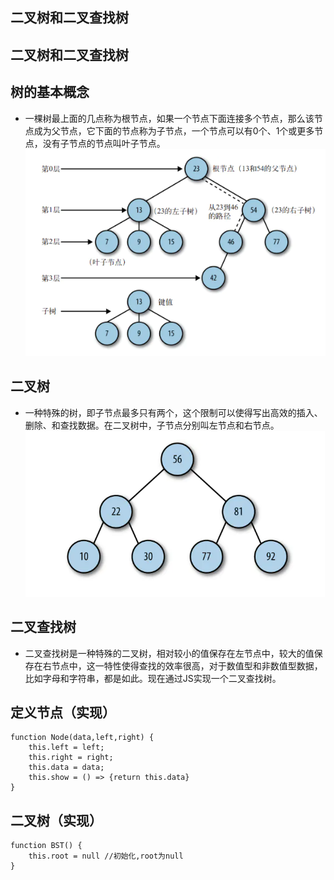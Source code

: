 ## 二叉树和二叉查找树
## 二叉树和二叉查找树
## 树的基本概念
- 一棵树最上面的几点称为根节点，如果一个节点下面连接多个节点，那么该节点成为父节点，它下面的节点称为子节点，一个节点可以有0个、1个或更多节点，没有子节点的节点叫叶子节点。
![erchashu](../.vuepress/public/erchashu.png)

## 二叉树
- 一种特殊的树，即子节点最多只有两个，这个限制可以使得写出高效的插入、删除、和查找数据。在二叉树中，子节点分别叫左节点和右节点。
![erchashuu](../.vuepress/public/erchashuu.png)

## 二叉查找树
- 二叉查找树是一种特殊的二叉树，相对较小的值保存在左节点中，较大的值保存在右节点中，这一特性使得查找的效率很高，对于数值型和非数值型数据，比如字母和字符串，都是如此。现在通过JS实现一个二叉查找树。

## 定义节点（实现）
```
function Node(data,left,right) {
    this.left = left;
    this.right = right;
    this.data = data;
    this.show = () => {return this.data}
}
```
## 二叉树（实现）
```
function BST() {
    this.root = null //初始化,root为null
}
```